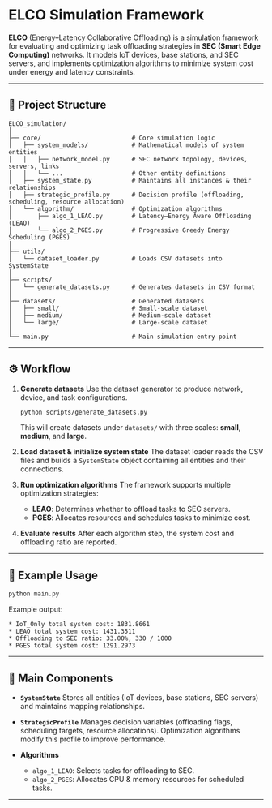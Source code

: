 # ELCO Simulation Framework

**ELCO** (Energy–Latency Collaborative Offloading) is a simulation framework for evaluating and optimizing task offloading strategies in **SEC (Smart Edge Computing)** networks.
It models IoT devices, base stations, and SEC servers, and implements optimization algorithms to minimize system cost under energy and latency constraints.

---

## 📂 Project Structure

```
ELCO_simulation/
│
├── core/                         # Core simulation logic
│   ├── system_models/            # Mathematical models of system entities
│   │   ├── network_model.py      # SEC network topology, devices, servers, links
│   │   └── ...                   # Other entity definitions
│   ├── system_state.py           # Maintains all instances & their relationships
│   ├── strategic_profile.py      # Decision profile (offloading, scheduling, resource allocation)
│   └── algorithm/                # Optimization algorithms
│       ├── algo_1_LEAO.py        # Latency–Energy Aware Offloading (LEAO)
│       └── algo_2_PGES.py        # Progressive Greedy Energy Scheduling (PGES)
│
├── utils/
│   └── dataset_loader.py         # Loads CSV datasets into SystemState
│
├── scripts/
│   └── generate_datasets.py      # Generates datasets in CSV format
│
├── datasets/                     # Generated datasets
│   ├── small/                    # Small-scale dataset
│   ├── medium/                   # Medium-scale dataset
│   └── large/                    # Large-scale dataset
│
└── main.py                       # Main simulation entry point
```

---

## ⚙️ Workflow

1. **Generate datasets**
   Use the dataset generator to produce network, device, and task configurations.

   ```bash
   python scripts/generate_datasets.py
   ```

   This will create datasets under `datasets/` with three scales: **small**, **medium**, and **large**.

2. **Load dataset & initialize system state**
   The dataset loader reads the CSV files and builds a `SystemState` object containing all entities and their connections.

3. **Run optimization algorithms**
   The framework supports multiple optimization strategies:

   * **LEAO**: Determines whether to offload tasks to SEC servers.
   * **PGES**: Allocates resources and schedules tasks to minimize cost.

4. **Evaluate results**
   After each algorithm step, the system cost and offloading ratio are reported.

---

## 🚀 Example Usage

```bash
python main.py
```

Example output:

```
* IoT_Only total system cost: 1831.8661
* LEAO total system cost: 1431.3511
* Offloading to SEC ratio: 33.00%, 330 / 1000
* PGES total system cost: 1291.2973
```

---

## 📜 Main Components

* **`SystemState`**
  Stores all entities (IoT devices, base stations, SEC servers) and maintains mapping relationships.

* **`StrategicProfile`**
  Manages decision variables (offloading flags, scheduling targets, resource allocations).
  Optimization algorithms modify this profile to improve performance.

* **Algorithms**

  * `algo_1_LEAO`: Selects tasks for offloading to SEC.
  * `algo_2_PGES`: Allocates CPU & memory resources for scheduled tasks.

---
